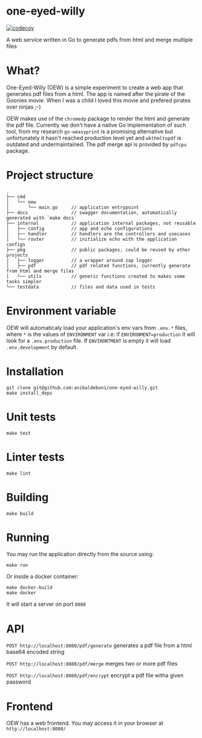 # one-eyed-willy

[![codecov](https://codecov.io/gh/anibaldeboni/one-eyed-willy/graph/badge.svg?token=TGS4JFQ5WV)](https://codecov.io/gh/anibaldeboni/one-eyed-willy)

A web service written in Go to generate pdfs from html and merge multiple files

# What?

One-Eyed-Willy (OEW) is a simple experiment to create a web app that generates pdf files from a html. The app is named after the pirate of the Goonies movie. When I was a child I loved this movie and prefered pirates over ninjas ;-)

OEW makes use of the `chromedp` package to render the html and generate the pdf file. Currently we don't have a native Go implementation of such tool, from my research `go-weasyprint` is a promising alternative but unfortunately it hasn't reached production level yet and `wkthmltopdf` is outdated and undermaintained.
The pdf merge api is provided by `pdfcpu` package.

# Project structure

```
.
├── cmd
│   └── oew
│       └── main.go     // application entrypoint
├── docs                // swagger documentation, automatically generated with `make docs`
├── internal            // application internal packages, not reusable
│   ├── config          // app and echo configurations
│   ├── handler         // handlers are the controllers and usecases
│   └── router          // initialize echo with the application configs
├── pkg                 // public packages, could be reused by other projects
│   ├── logger          // a wrapper around zap logger
│   ├── pdf             // pdf related functions, currently generate from html and merge files
│   └── utils           // generic functions created to makes some tasks simpler
└── testdata            // files and data used in tests
```

# Environment variable

OEW will automaticaly load your application's env vars from `.env.*` files, where `*` is the values of `ENVIRONMENT` var i.e: if `ENVIRONMENT=production` it will look for a `.env.production` file.
If `ENVIRONTMENT` is empty it will load `.env.development` by default.

# Installation

```
git clone git@github.com:anibaldeboni/one-eyed-willy.git
make install_deps
```

# Unit tests

```
make test
```

# Linter tests

```
make lint
```

# Building

```
make build
```

# Running

You may run the application directly from the source using:

```
make run
```

Or inside a docker container:

```
make docker-build
make docker
```

It will start a server on port `8080`

# API

`POST http://localhost:8080/pdf/generate` generates a pdf file from a html base64 encoded string

`POST http://localhost:8080/pdf/merge` merges two or more pdf files

`POST http://localhost:8080/pdf/encrypt` encrypt a pdf file witha given password

# Frontend

OEW has a web frontend. You may access it in your browser at `http://localhost:8080/`
